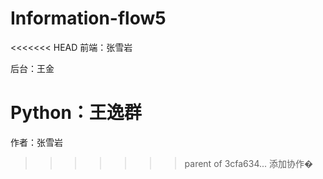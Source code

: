Information-flow5
=================
<<<<<<< HEAD
前端：张雪岩

后台：王金

Python：王逸群
=======
作者：张雪岩
>>>>>>> parent of 3cfa634... 添加协作�

